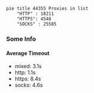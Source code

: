 
```mermaid
pie title 44355 Proxies in list
    "HTTP" : 18211
    "HTTPS": 4548
    "SOCKS" : 25585
```

### Some Info
#### Average Timeout

- mixed: 3.1s
- http: 1.1s
- https: 8.4s
- socks: 4.6s
